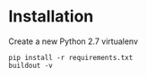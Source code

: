 # Installation

Create a new Python 2.7 virtualenv

```
pip install -r requirements.txt
buildout -v
```

